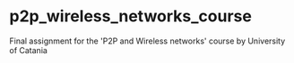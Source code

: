 # p2p_wireless_networks_course
Final assignment for the 'P2P and Wireless networks' course by University of Catania
